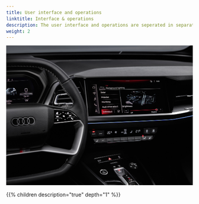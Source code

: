 ```yaml
---
title: User interface and operations
linktitle: Interface & operations
description: The user interface and operations are seperated in separate areas in the Audi Q4 e-tron.
weight: 2
---
```



![UI and operatiuons](uiandoperations.jpg "Audi Q4 User interface and operations")

{{% children description="true" depth="1" %}}
